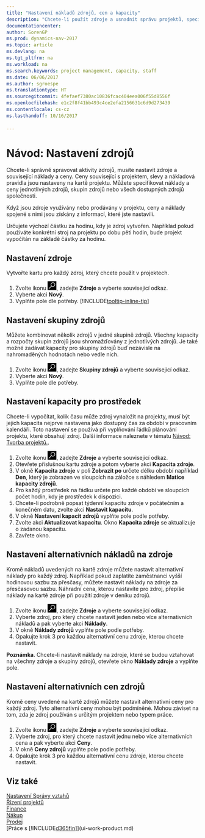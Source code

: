 ```yaml
---
title: "Nastavení nákladů zdrojů, cen a kapacity"
description: "Chcete-li použít zdroje a usnadnit správu projektů, specifikujete náklady a ceny jednotlivých zdrojů nebo skupin zdrojů a nastavte kapacitu zdrojů."
documentationcenter: 
author: SorenGP
ms.prod: dynamics-nav-2017
ms.topic: article
ms.devlang: na
ms.tgt_pltfrm: na
ms.workload: na
ms.search.keywords: project management, capacity, staff
ms.date: 06/06/2017
ms.author: sgroespe
ms.translationtype: HT
ms.sourcegitcommit: 4fefaef7380ac10836fcac404eea006f55d8556f
ms.openlocfilehash: e1c2f8f41bb493c4ce2efa2156631c6d9d273439
ms.contentlocale: cs-cz
ms.lasthandoff: 10/16/2017

---
```

# <a name="how-to-set-up-resources"></a>Návod: Nastavení zdrojů
Chcete-li správně spravovat aktivity zdrojů, musíte nastavit zdroje a související náklady a ceny. Ceny související s projektem, slevy a nákladová pravidla jsou nastaveny na kartě projektu. Můžete specifikovat náklady a ceny jednotlivých zdrojů, skupin zdrojů nebo všech dostupných zdrojů společnosti.

Když jsou zdroje využívány nebo prodávány v projektu, ceny a náklady spojené s nimi jsou získány z informací, které jste nastavili.

Určujete výchozí částku za hodinu, kdy je zdroj vytvořen. Například pokud používáte konkrétní stroj na projektu po dobu pěti hodin, bude projekt vypočítán na základě částky za hodinu.

## <a name="to-set-up-a-resource"></a>Nastavení zdroje
Vytvořte kartu pro každý zdroj, který chcete použít v projektech.

1. Zvolte ikonu ![Vyhledat stránku nebo sestavu](media/ui-search/search_small.png "Ikona Vyhledat stránku nebo sestavu"), zadejte **Zdroje** a vyberte související odkaz.
2. Vyberte akci **Nový**.
3. Vyplňte pole dle potřeby. [!INCLUDE[tooltip-inline-tip](includes/tooltip-inline-tip_md.md)]  

## <a name="to-set-up-a-resource-group"></a>Nastavení skupiny zdrojů
Můžete kombinovat několik zdrojů v jedné skupině zdrojů. Všechny kapacity a rozpočty skupin zdrojů jsou shromažďovány z jednotlivých zdrojů. Je také možné zadávat kapacity pro skupiny zdrojů buď nezávisle na nahromaděných hodnotách nebo vedle nich.

1. Zvolte ikonu ![Vyhledat stránku nebo sestavu](media/ui-search/search_small.png "Ikona Vyhledat stránku nebo sestavu"), zadejte **Skupiny zdrojů** a vyberte související odkaz.
2. Vyberte akci **Nový**.
3. Vyplňte pole dle potřeby.

## <a name="to-set-capacity-for-a-resource"></a>Nastavení kapacity pro prostředek
Chcete-li vypočítat, kolik času může zdroj vynaložit na projekty, musí být jejich kapacita nejprve nastavena jako dostupný čas za období v pracovním kalendáři. Toto nastavení se používá při vyplňování řádků plánování projektu, které obsahují zdroj. Další informace naleznete v tématu [Návod: Tvorba projektů.](projects-how-create-jobs.md).

1. Zvolte ikonu ![Vyhledat stránku nebo sestavu](media/ui-search/search_small.png "Ikona Vyhledat stránku nebo sestavu"), zadejte **Zdroje** a vyberte související odkaz.
2. Otevřete příslušnou kartu zdroje a potom vyberte akci **Kapacita zdroje**.
3. V okně **Kapacita zdroje** v poli **Zobrazit po** určete délku období například **Den**, který je zobrazen ve sloupcích na záložce s náhledem **Matice kapacity zdrojů**.
4. Pro každý prostředek na řádku určete pro každé období ve sloupcích počet hodin, kdy je prostředek k dispozici.
5. Chcete-li podrobně popsat týdenní kapacitu zdroje v počátečním a konečném datu, zvolte akci **Nastavit kapacitu**.
6. V okně **Nastavení kapacit zdrojů** vyplňte pole podle potřeby.
7. Zvolte akci **Aktualizovat kapacitu**. Okno **Kapacita zdroje** se aktualizuje o zadanou kapacitu.
8. Zavřete okno.

## <a name="to-set-up-alternate-resource-costs"></a>Nastavení alternativních nákladů na zdroje
Kromě nákladů uvedených na kartě zdroje můžete nastavit alternativní náklady pro každý zdroj. Například pokud zaplatíte zaměstnanci vyšší hodinovou sazbu za přesčasy, můžete nastavit náklady na zdroje za přesčasovou sazbu. Náhradní cena, kterou nastavíte pro zdroj, přepíše náklady na kartě zdroje při použití zdroje v deníku zdrojů.

1. Zvolte ikonu ![Vyhledat stránku nebo sestavu](media/ui-search/search_small.png "Ikona Vyhledat stránku nebo sestavu"), zadejte **Zdroje** a vyberte související odkaz.  
2. Vyberte zdroj, pro který chcete nastavit jeden nebo více alternativních nákladů a pak vyberte akci **Náklady**.  
3. V okně **Náklady zdrojů** vyplňte pole podle potřeby.  
4. Opakujte krok 3 pro každou alternativní cenu zdroje, kterou chcete nastavit.

**Poznámka**. Chcete-li nastavit náklady na zdroje, které se budou vztahovat na všechny zdroje a skupiny zdrojů, otevřete okno **Náklady zdroje** a vyplňte pole.

## <a name="to-set-up-alternate-resource-prices"></a>Nastavení alternativních cen zdrojů
Kromě ceny uvedené na kartě zdrojů můžete nastavit alternativní ceny pro každý zdroj. Tyto alternativní ceny mohou být podmíněné. Mohou záviset na tom, zda je zdroj používán s určitým projektem nebo typem práce.

1. Zvolte ikonu ![Vyhledat stránku nebo sestavu](media/ui-search/search_small.png "Ikona Vyhledat stránku nebo sestavu"), zadejte **Zdroje** a vyberte související odkaz.
2. Vyberte zdroj, pro který chcete nastavit jednu nebo více alternativních cena a pak vyberte akci **Ceny**.
3. V okně **Ceny zdrojů** vyplňte pole podle potřeby.
4. Opakujte krok 3 pro každou alternativní cenu zdroje, kterou chcete nastavit.

## <a name="see-also"></a>Viz také
[Nastavení Správy vztahů](projects-setup-projects.md)  
[Řízení projektů](projects-manage-projects.md)  
[Finance](finance.md)  
[Nákup](purchasing-manage-purchasing.md)         
[Prodej](sales-manage-sales.md)      
[Práce s [!INCLUDE[d365fin](includes/d365fin_md.md)]](ui-work-product.md)  

